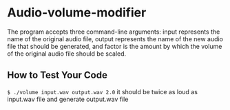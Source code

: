 # Audio-volume-modifier
The program accepts three command-line arguments: input represents the name of the original audio file, output represents the name of the new audio file that should be generated, and factor is the amount by which the volume of the original audio file should be scaled.



## How to Test Your Code
``$ ./volume input.wav output.wav 2.0``
it should be twice as loud as input.wav file and generate output.wav file
